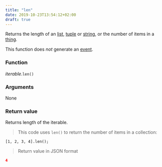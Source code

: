 ```yaml
---
title: "len"
date: 2019-10-23T13:54:12+02:00
draft: true
---
```


Returns the length of an [list](../../list), [tuple](../../tuple) or [string](../../str), or the number of items in a [thing](../../thing).

This function does *not* generate an [event](../../../events).

### Function
*iterable*.`len()`

### Arguments
None

### Return value
Returns length of the iterable.

> This code uses `len()` to return the number of items in a collection:

```thingsdb,json_response
[1, 2, 3, 4].len();
```

> Return value in JSON format

```json
4
```
